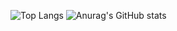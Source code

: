 ![Top Langs](https://github-readme-stats.vercel.app/api/top-langs/?username=tatsuya2145&hide=scss)
![Anurag's GitHub stats](https://github-readme-stats.vercel.app/api?username=tatsuya2145&show_icons=true&theme=radical)
<!--
**tatsuya2145/tatsuya2145** is a ✨ _special_ ✨ repository because its `README.md` (this file) appears on your GitHub profile.

Here are some ideas to get you started:

- 🔭 I’m currently working on ...
- 🌱 I’m currently learning ...
- 👯 I’m looking to collaborate on ...
- 🤔 I’m looking for help with ...
- 💬 Ask me about ...
- 📫 How to reach me: ...
- 😄 Pronouns: ...
- ⚡ Fun fact: ...
-->
